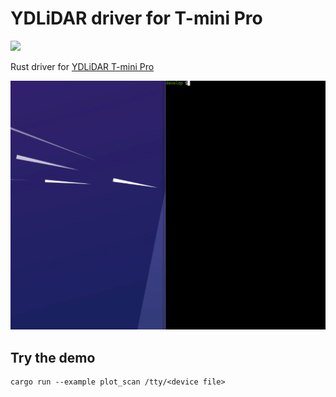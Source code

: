 # YDLiDAR driver for T-mini Pro

![](https://github.com/tier4/ydlidar_driver/actions/workflows/test.yml/badge.svg)

Rust driver for [YDLiDAR T-mini Pro](https://www.ydlidar.com/products/view/22.html)

![](images/plot_scan.gif)

## Try the demo

```
cargo run --example plot_scan /tty/<device file>
```
